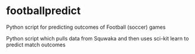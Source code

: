 # footballpredict
Python script for predicting outcomes of Football (soccer) games

Python script which pulls data from Squwaka and then uses sci-kit learn to predict match outcomes
